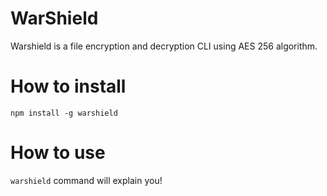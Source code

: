 # WarShield
Warshield is a file encryption and decryption CLI using AES 256 algorithm.

# How to install
`npm install -g warshield`

# How to use
`warshield` command will explain you!